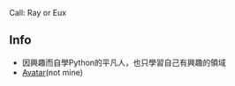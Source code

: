 Call: Ray or Eux

## Info
- 因興趣而自學Python的平凡人，也只學習自己有興趣的領域
- [Avatar](https://www.pixiv.net/artworks/106459056)(not mine)
